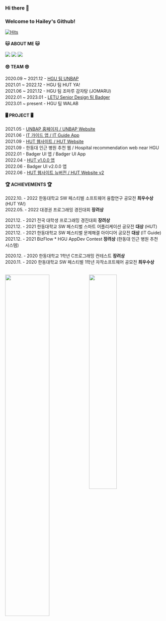 ### Hi there 👋
### Welcome to Hailey's Github!   

[![Hits](https://hits.seeyoufarm.com/api/count/incr/badge.svg?url=https%3A%2F%2Fgithub.com%2Fhealim01&count_bg=%23673DC8&title_bg=%23555555&icon=&icon_color=%23E7E7E7&title=hits&edge_flat=false)](https://hits.seeyoufarm.com)


#### 🐱 ABOUT ME 🐱
<a href="mailto:HyelimChoi@handong.ac.kr"><img src="https://img.shields.io/badge/gmail-EA4335?style=flat-square&logo=gmail&logoColor=white"/></a>
<a href="https://healim01.tistory.com/"><img src="https://img.shields.io/badge/tistory-000000?style=flat-square&logo=tistory&logoColor=white"/></a>
<a href="https://www.instagram.com/hhhhhye_l/"><img src="https://img.shields.io/badge/instagram-E4405F?style=flat-square&logo=instagram&logoColor=white"/></a>


#### 😎 TEAM 😎
2020.09 ~ 2021.12 - [HGU 팀 UNBAP](https://unbap.github.io/) <br>
2021.01 ~ 2022.12 - HGU 팀 HUT YA! <br>
2021.06 ~ 2021.12 - HGU 팀 조마루 감자탕 (JOMARU) <br>
2022.01 ~ 2023.01 - [LETU Senior Design 팀 Badger](https://www.letu.edu/academics/engineering/senior-design-projects.html) <br>
2023.01 ~ present - HGU 팀 WALAB


#### 🖥 PROJECT 🖥
2021.05 - [UNBAP 홈페이지 / UNBAP Website](https://unbap.github.io/) <br>
2021.06 - [IT 가이드 앱 / IT Guide App](https://github.com/healim01/it_guide) <br>
2021.09 - [HUT 웹사이트 / HUT Website](https://github.com/handong-app/handong-ut-web/blob/main/OLD/hut.handong.app_(iPhone%2012%20Pro).png) <br>
2021.09 - 한동대 인근 병원 추천 웹 / Hospital recommendation web near HGU <br>
2022.01 - Badger UI 앱 / Badger UI App <br>
2022.04 - [HUT v1.0.0 앱](https://apps.apple.com/us/app/hut/id1593293986) <br> 
2022.06 - Badger UI v2.0.0 앱 <br>
2022.06 - [HUT 웹사이트 뉴버전 / HUT Website v2](https://hut.handong.app/) <br>


#### 🏆 ACHIEVEMENTS 🏆

2022.10. - 2022 한동대학교 SW 페스티벌 소프트웨어 융합연구 공모전 **최우수상** (HUT YA!) <br>
2022.05. - 2022 대경권 프로그래밍 경진대회 **장려상**  <br>  

2021.12. - 2021 전국 대학생 프로그래밍 경진대회 **장려상** <br>
2021.12. - 2021 한동대학교 SW 페스티벌 스마트 어플리케이션 공모전 **대상** (HUT) <br>
2021.12. - 2021 한동대학교 SW 페스티벌 문제해결 아이디어 공모전 **대상** (IT Guide) <br>
2021.12. - 2021 BizFlow * HGU AppDev Contest **장려상** (한동대 인근 병원 추천 시스템)   <br>

2020.12. - 2020 한동대학교 1학년 C프로그래밍 컨테스트 **장려상** <br>
2020.11. - 2020 한동대학교 SW 페스티벌 1학년 자작소프트웨어 공모전 **최우수상** <br>

<br>

<div>
 <img src="https://github-readme-stats.vercel.app/api?username=healim01&show_icons=true&theme=github_dark&count_private=true&hide_border=true" align="left" style="width: 53%" />
  <img src="https://github-readme-stats.vercel.app/api/top-langs/?username=healim01&exclude_repo=merge_game&layout=compact&theme=github_dark" style="width: 42%"/>
</div>

